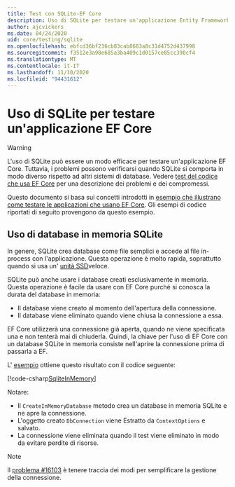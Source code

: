 ```yaml
---
title: Test con SQLite-EF Core
description: Uso di SQLite per testare un'applicazione Entity Framework Core
author: ajcvickers
ms.date: 04/24/2020
uid: core/testing/sqlite
ms.openlocfilehash: ebfcd36bf236cb83cab8683a8c31d4752d437998
ms.sourcegitcommit: f3512e3a98e685a3ba409c1d0157ce85cc390cf4
ms.translationtype: MT
ms.contentlocale: it-IT
ms.lasthandoff: 11/10/2020
ms.locfileid: "94431612"
---
```

# <a name="using-sqlite-to-test-an-ef-core-application"></a>Uso di SQLite per testare un'applicazione EF Core

> [!WARNING]
> L'uso di SQLite può essere un modo efficace per testare un'applicazione EF Core.
> Tuttavia, i problemi possono verificarsi quando SQLite si comporta in modo diverso rispetto ad altri sistemi di database.
> Vedere [test del codice che usa EF Core](xref:core/testing/index) per una descrizione dei problemi e dei compromessi.  

Questo documento si basa sui concetti introdotti in [esempio che illustrano come testare le applicazioni che usano EF Core](xref:core/testing/testing-sample).
Gli esempi di codice riportati di seguito provengono da questo esempio.

## <a name="using-sqlite-in-memory-databases"></a>Uso di database in memoria SQLite

In genere, SQLite crea database come file semplici e accede al file in-process con l'applicazione.
Questa operazione è molto rapida, soprattutto quando si usa un' [unità SSD](https://en.wikipedia.org/wiki/Solid-state_drive)veloce.

SQLite può anche usare i database creati esclusivamente in memoria.
Questa operazione è facile da usare con EF Core purché si conosca la durata del database in memoria:

* Il database viene creato al momento dell'apertura della connessione.
* Il database viene eliminato quando viene chiusa la connessione a essa.

EF Core utilizzerà una connessione già aperta, quando ne viene specificata una e non tenterà mai di chiuderla.
Quindi, la chiave per l'uso di EF Core con un database SQLite in memoria consiste nell'aprire la connessione prima di passarla a EF.  

L' [esempio](xref:core/testing/testing-sample) ottiene questo risultato con il codice seguente:

[!code-csharp[SqliteInMemory](../../../samples/core/Miscellaneous/Testing/ItemsWebApi/Tests/SqliteInMemoryItemsControllerTest.cs?name=SqliteInMemory)]

Notare:

* Il `CreateInMemoryDatabase` metodo crea un database in memoria SQLite e ne apre la connessione.
* L'oggetto creato `DbConnection` viene Estratto da `ContextOptions` e salvato.
* La connessione viene eliminata quando il test viene eliminato in modo da evitare perdite di risorse.

> [!NOTE]
> Il [problema #16103](https://github.com/dotnet/efcore/issues/16103) è tenere traccia dei modi per semplificare la gestione della connessione.
